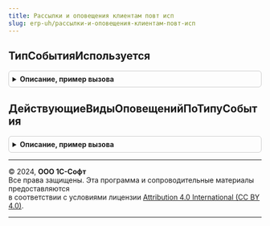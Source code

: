 ```yaml
---
title: Рассылки и оповещения клиентам повт исп
slug: erp-uh/рассылки-и-оповещения-клиентам-повт-исп
---
```



## ТипСобытияИспользуется
<details style="margin: 1em 0; padding: 0.5em; border: 1px solid #ccc; border-radius: 6px;">

<summary style="font-weight: bold; cursor: pointer;">Описание, пример вызова</summary>

```bsl

// Определяет, используется ли тип события хотя бы в одном виде оповещений.
//
// Параметры:
//  ТипСобытия  -  ПеречислениеСсылка.ТипыСобытийОповещений - тип события, для которого проверяется использование.
//
// Возвращаемое значение:
//   Булево   - Истина, если используется. Ложь, если не используется.
//
Функция ТипСобытияИспользуется(ТипСобытия) Экспорт
```

Пример вызова
```bsl
Результат = РассылкиИОповещенияКлиентамПовтИсп.ТипСобытияИспользуется(ТипСобытия) 
```
</details>

## ДействующиеВидыОповещенийПоТипуСобытия
<details style="margin: 1em 0; padding: 0.5em; border: 1px solid #ccc; border-radius: 6px;">

<summary style="font-weight: bold; cursor: pointer;">Описание, пример вызова</summary>

```bsl

// Определяет действующие виды оповещений по типу события.
//
// Параметры:
//  ТипСобытия  -  ПеречислениеСсылка.ТипыСобытийОповещений - тип события, для которого ищутся виды оповещений.
//
// Возвращаемое значение:
//   Массив   - действующие для вида события оповещения.
//
Функция ДействующиеВидыОповещенийПоТипуСобытия(ТипСобытия) Экспорт
```

Пример вызова
```bsl
Результат = РассылкиИОповещенияКлиентамПовтИсп.ДействующиеВидыОповещенийПоТипуСобытия(ТипСобытия) 
```
</details>

---

© 2024, **ООО 1С-Софт**  
Все права защищены. Эта программа и сопроводительные материалы предоставляются  
в соответствии с условиями лицензии [Attribution 4.0 International (CC BY 4.0)](https://creativecommons.org/licenses/by/4.0/legalcode).

---
